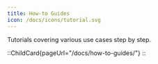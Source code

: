 ```yaml
---
title: How-to Guides
icon: /docs/icons/tutorial.svg
---
```


Tutorials covering various use cases step by step.

::ChildCard{pageUrl="/docs/how-to-guides/"}
::